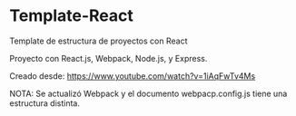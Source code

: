 # Template-React
Template de estructura de proyectos con React

Proyecto con React.js, Webpack, Node.js, y Express.




Creado desde: https://www.youtube.com/watch?v=1iAqFwTv4Ms

NOTA: Se actualizó Webpack y el documento webpacp.config.js tiene una estructura distinta.

